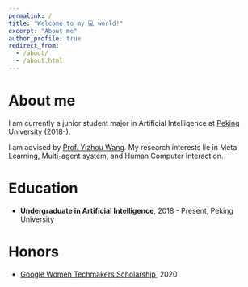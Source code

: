 ```yaml
---
permalink: /
title: "Welcome to my 💻 world!"
excerpt: "About me"
author_profile: true
redirect_from: 
  - /about/
  - /about.html
---
```


# About me

I am currently a junior student major in Artificial Intelligence at [Peking University](https://www.pku.edu.cn/) (2018-).

I am advised by [Prof. Yizhou Wang](https://cfcs.pku.edu.cn/english/people/faculty/yizhouwang/index.htm). My research interests lie in Meta Learning, Multi-agent system, and Human Computer Interaction.

# Education

-   **Undergraduate in Artificial Intelligence**, 2018 - Present, Peking University

# Honors

-   [Google Women Techmakers Scholarship](https://buildyourfuture.withgoogle.com/scholarships/generation-google-scholarship-apac/), 2020


